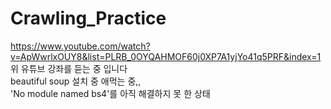 # Crawling_Practice

https://www.youtube.com/watch?v=ApWwrlxOUY8&list=PLRB_0OYQAHMOF60j0XP7A1yjYo41q5PRF&index=1   
위 유튜브 강좌를 듣는 중 입니다   
beautiful soup 설치 중 애먹는 중,,   
'No module named bs4'를 아직 해결하지 못 한 상태